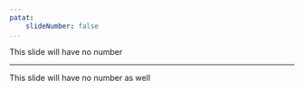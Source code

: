 ```yaml
---
patat:
    slideNumber: false
...
```


This slide will have no number

---

This slide will have no number as well
